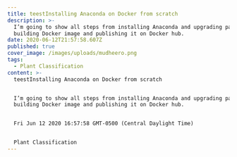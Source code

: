 ```yaml
---
title: teestInstalling Anaconda on Docker from scratch
description: >-
  I’m going to show all steps from installing Anaconda and upgrading packages to
  building Docker image and publishing it on Docker hub.
date: 2020-06-12T21:57:58.607Z
published: true
cover_image: /images/uploads/mudheero.png
tags:
  - Plant Classification
content: >-
  teestInstalling Anaconda on Docker from scratch


  I’m going to show all steps from installing Anaconda and upgrading packages to
  building Docker image and publishing it on Docker hub.


  Fri Jun 12 2020 16:57:58 GMT-0500 (Central Daylight Time)


  Plant Classification
---
```


